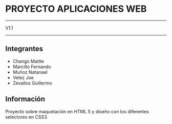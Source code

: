 ﻿# PROYECTO APLICACIONES WEB

---

V1.1

---

## Integrantes

- Chango Maitte
- Marcillo Fernando
- Muñoz Natanael
- Velez Joe
- Zevallos Guillermo

## Información

Proyecto sobre maquetación en HTML 5 y diseño con los diferentes selectores en CSS3.
